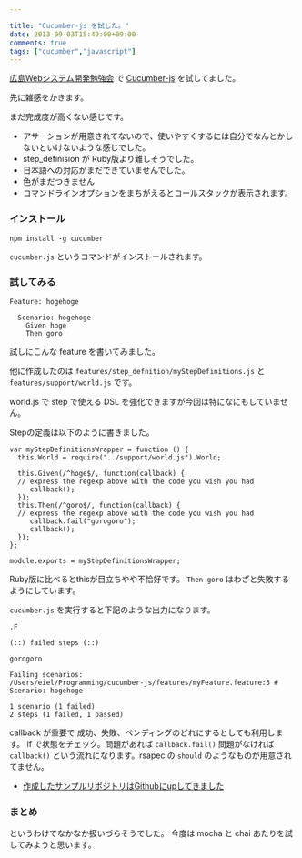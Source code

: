 ```yaml
---

title: "Cucumber-js を試した。"
date: 2013-09-03T15:49:00+09:00
comments: true
tags: ["cucumber","javascript"]
---
```


[広島Webシステム開発勉強会](https://twitter.com/hwebsys) で [Cucumber-js](https://github.com/cucumber/cucumber-js) を試してました。

先に雑感をかきます。

まだ完成度が高くない感じです。

* アサーションが用意されてないので、使いやすくするには自分でなんとかしないといけないような感じでした。
* step_definision が Ruby版より難しそうでした。
* 日本語への対応がまだできていませんでした。
* 色がまだつきません
* コマンドラインオプションをまちがえるとコールスタックが表示されます。

### インストール

```
npm install -g cucumber
```

`cucumber.js` というコマンドがインストールされます。

### 試してみる

```cucumber
Feature: hogehoge

  Scenario: hogehoge
    Given hoge
    Then goro
```

試しにこんな feature を書いてみました。

他に作成したのは `features/step_defnition/myStepDefinitions.js` と `features/support/world.js` です。

world.js で step で使える DSL を強化できますが今回は特になにもしていません。

Stepの定義は以下のように書きました。

```
var myStepDefinitionsWrapper = function () {
  this.World = require("../support/world.js").World;

  this.Given(/^hoge$/, function(callback) {
  // express the regexp above with the code you wish you had
     callback();
  });
  this.Then(/^goro$/, function(callback) {
  // express the regexp above with the code you wish you had
     callback.fail("gorogoro");
     callback();
  });
};

module.exports = myStepDefinitionsWrapper;
```

Ruby版に比べるとthisが目立ちやや不恰好です。
`Then goro` はわざと失敗するようにしています。

`cucumber.js` を実行すると下記のような出力になります。

```
.F

(::) failed steps (::)

gorogoro

Failing scenarios:
/Users/eiel/Programming/cucumber-js/features/myFeature.feature:3 # Scenario: hogehoge

1 scenario (1 failed)
2 steps (1 failed, 1 passed)
```

callback が重要で 成功、失敗、ペンディングのどれにするとしても利用します。
if で状態をチェック。問題があれば `callback.fail()` 問題がなければ`callback()` という流れになります。rsapec の `should` のようなものが用意されてません。

* [作成したサンプルリポジトリはGithubにupしてきました](https://github.com/eiel/cucumber-js-Sample)

### まとめ

というわけでなかなか扱いづらそうでした。
今度は mocha と chai あたりを試してみようと思います。

